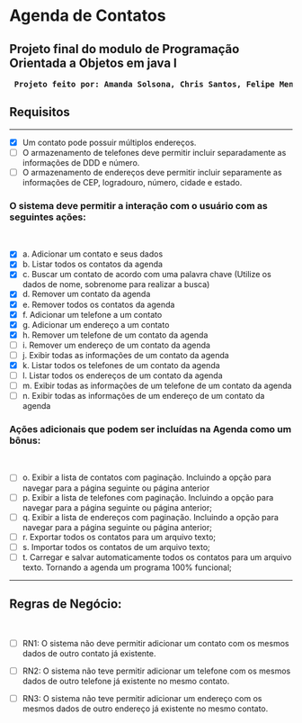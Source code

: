 # Agenda de Contatos


<h2>Projeto final do modulo de Programação Orientada a Objetos em java I </h2>
<pre>
 <b>Projeto feito por: Amanda Solsona, Chris Santos, Felipe Menezes, Marcele Montalvão e Rodrigo Rocha</b>
</pre>


<h2>Requisitos</h2>
<hr>

- [x] Um contato pode possuir múltiplos endereços.  <br/>
- [ ] O armazenamento de telefones deve permitir incluir separadamente as informações de DDD e número.  <br/>
- [ ] O armazenamento de endereços deve permitir incluir separamente as informações de CEP, logradouro, número, cidade e estado. <br/>
 
<h3>O sistema deve permitir a interação com o usuário com as seguintes ações: </h3>  <br/>

  - [X] a. Adicionar um contato e seus dados  <br/>
  - [X] b. Listar todos os contatos da agenda   <br/>
  - [X] c. Buscar um contato de acordo com uma palavra chave (Utilize os dados de nome, sobrenome para realizar a busca) <br/>
  - [X] d. Remover um contato da agenda<br/>
  - [X] e. Remover todos os contatos da agenda<br/>
  - [X] f. Adicionar um telefone a um contato<br/>
  - [X] g. Adicionar um endereço a um contato<br/>
  - [X] h. Remover um telefone de um contato da agenda<br/>
  - [ ] i. Remover um endereço de um contato da agenda <br/>
  - [ ] j. Exibir todas as informações de um contato da agenda<br/>
  - [X] k. Listar todos os telefones de um contato da agenda<br/>
  - [ ] l. Listar todos os endereços de um contato da agenda<br/>
  - [ ] m. Exibir todas as informações de um telefone de um contato da agenda<br/>
  - [ ] n. Exibir todas as informações de um endereço de um contato da agenda<br/>

<h3>Ações adicionais que podem ser incluídas na Agenda como um bônus: </h3> <br/>

  - [ ] o. Exibir a lista de contatos com paginação. Incluindo a opção para navegar para a página seguinte ou página anterior <br/>
  - [ ]  p. Exibir a lista de telefones com paginação. Incluindo a opção para navegar para a página seguinte ou página anterior; <br/>
  - [ ]  q. Exibir a lista de endereços com paginação. Incluindo a opção para navegar para a página seguinte ou página anterior; <br/>
  - [ ]  r. Exportar todos os contatos para um arquivo texto; <br/>
  - [ ]  s. Importar todos os contatos de um arquivo texto; <br/>
  - [ ]  t. Carregar e salvar automaticamente todos os contatos para um arquivo texto. Tornando a agenda um programa 100% funcional; <br/>
  
<hr>

<h2>Regras de Negócio:</h2> <br/>

  - [ ] RN1: O sistema não deve permitir adicionar um contato com os mesmos dados de outro contato já existente. <br/>
  - [ ] RN2: O sistema não teve permitir adicionar um telefone com os mesmos dados de outro telefone já existente no mesmo contato. <br/>
  - [ ] RN3: O sistema não teve permitir adicionar um endereço com os mesmos dados de outro endereço já existente no mesmo contato. <br/>

